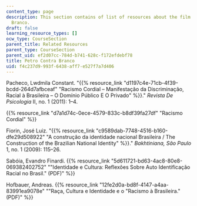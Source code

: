```yaml
---
content_type: page
description: This section contains of list of resources about the film Petro Contra
  Branco.
draft: false
learning_resource_types: []
ocw_type: CourseSection
parent_title: Related Resources
parent_type: CourseSection
parent_uid: ef2d07cc-784d-b741-628c-f172efdebf78
title: Petro Contra Branco
uid: f4c237d9-993f-6438-aff7-e527f7a7d406
---
```

Pacheco, Lwdmila Constant. "{{% resource_link "d1197c4e-71cb-4f39-bcdd-264d7afbceaf" "Racismo Cordial – Manifestação da Discriminação, Racial à Brasileira – O Domínio Público E O Privado" %}}." *Revista De Psicologia* II, no. 1 (2011): 1–4.

{{% resource_link "d7a1d74c-0ece-4579-833c-b8df39fa27df" "Racismo Cordial" %}}

Fiorin, José Luiz. "{{% resource_link "c9589dab-7748-4516-b160-dfe29d508922" "A construção da identidade nacional Brasileira / The Construction of the Brazilian National Identity" %}}." *Bakhtiniana, São Paulo* 1, no. 1 (2009): 115–26.

Sabóia, Evandro Finardi. {{% resource_link "5d611721-bd63-4ac8-80e8-069382402752" "\"Identidade e Cultura: Reflexões Sobre Auto Identificação Racial no Brasil.\" (PDF)" %}}

Hofbauer, Andreas. {{% resource_link "12fe2d0a-bd8f-4147-a4aa-83991ea9078e" "\"Raça, Cultura e Identidade e o \"Racismo à Brasileira.\" (PDF)" %}}